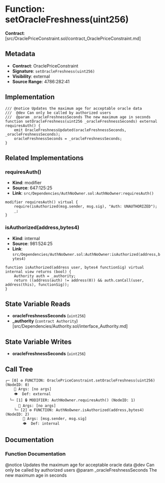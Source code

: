 # Function: setOracleFreshness(uint256)

**Contract**: [src/OraclePriceConstraint.sol/contract_OraclePriceConstraint.md]

## Metadata

- **Contract**: OraclePriceConstraint
- **Signature**: `setOracleFreshness(uint256)`
- **Visibility**: external
- **Source Range**: 4786:282:41

## Implementation

```solidity
/// @notice Updates the maximum age for acceptable oracle data
///  @dev Can only be called by authorized users
///  @param _oracleFreshnessSeconds The new maximum age in seconds
function setOracleFreshness(uint256 _oracleFreshnessSeconds) external requiresAuth() {
    emit OracleFreshnessUpdated(oracleFreshnessSeconds, _oracleFreshnessSeconds);
    oracleFreshnessSeconds = _oracleFreshnessSeconds;
}
```

## Related Implementations

### requiresAuth()

- **Kind**: modifier
- **Source**: 647:125:25
- **Link**: `src/Dependencies/AuthNoOwner.sol:AuthNoOwner:requiresAuth()`

```solidity
modifier requiresAuth() virtual {
    require(isAuthorized(msg.sender, msg.sig), "Auth: UNAUTHORIZED");
    _;
}
```

### isAuthorized(address,bytes4)

- **Kind**: internal
- **Source**: 981:524:25
- **Link**: `src/Dependencies/AuthNoOwner.sol:AuthNoOwner:isAuthorized(address,bytes4)`

```solidity
function isAuthorized(address user, bytes4 functionSig) virtual internal view returns (bool) {
    Authority auth = _authority;
    return ((address(auth) != address(0)) && auth.canCall(user, address(this), functionSig));
}
```

## State Variable Reads

- **oracleFreshnessSeconds** (`uint256`)
- **_authority** (`contract Authority`) [src/Dependencies/Authority.sol/interface_Authority.md]

## State Variable Writes

- **oracleFreshnessSeconds** (`uint256`)

## Call Tree

```
┌─ [0] ⚙️ FUNCTION: OraclePriceConstraint.setOracleFreshness(uint256) (NodeID: 0)
    💬 Args: [no args]
    👁️  Def: external
  └─ [1] 🔒 MODIFIER: AuthNoOwner.requiresAuth() (NodeID: 1)
      💬 Args: [no args]
    └─ [2] ⚙️ FUNCTION: AuthNoOwner.isAuthorized(address,bytes4) (NodeID: 2)
        💬 Args: [msg.sender, msg.sig]
        👁️  Def: internal
```

## Documentation

### Function Documentation

@notice Updates the maximum age for acceptable oracle data
 @dev Can only be called by authorized users
 @param _oracleFreshnessSeconds The new maximum age in seconds
